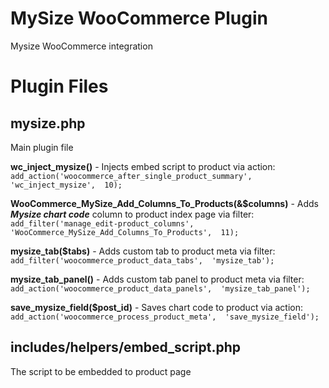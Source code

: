 # MySize WooCommerce Plugin
Mysize WooCommerce integration

# Plugin Files
## mysize.php 
Main plugin file

**wc_inject_mysize()** - Injects embed script to product via action: `add_action('woocommerce_after_single_product_summary',  'wc_inject_mysize',  10);`

**WooCommerce_MySize_Add_Columns_To_Products(&$columns)** - Adds ***Mysize chart code*** column to product index page via filter: 
`add_filter('manage_edit-product_columns',  'WooCommerce_MySize_Add_Columns_To_Products',  11);`

**mysize_tab($tabs)** - Adds custom tab to product meta via filter: `add_filter('woocommerce_product_data_tabs',  'mysize_tab');`

**mysize_tab_panel()** - Adds custom tab panel to product meta via filter: `add_action('woocommerce_product_data_panels',  'mysize_tab_panel');`

**save_mysize_field($post_id)** - Saves chart code to product via action: `add_action('woocommerce_process_product_meta',  'save_mysize_field');`

## includes/helpers/embed_script.php 
The script to be embedded to product page

